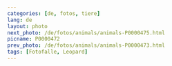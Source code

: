 ```yaml
---
categories: [de, fotos, tiere]
lang: de
layout: photo
next_photo: /de/fotos/animals/animals-P0000475.html
picname: P0000472
prev_photo: /de/fotos/animals/animals-P0000473.html
tags: [Fotofalle, Leopard]
---
```

